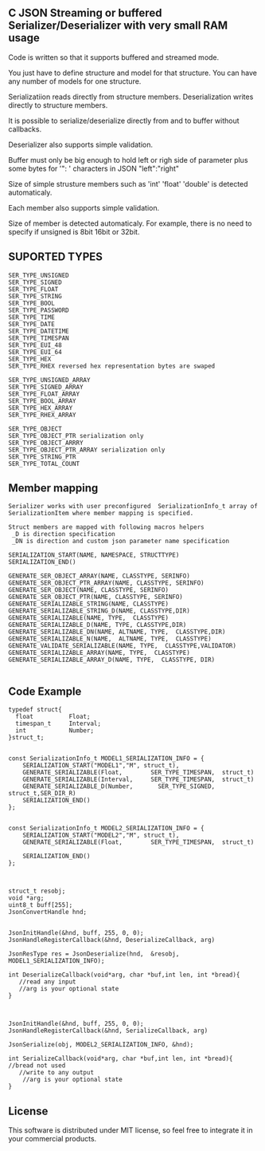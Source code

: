 ## C JSON Streaming or buffered Serializer/Deserializer with very small RAM usage
 
 Code is written so that it supports buffered and streamed mode.
 
 You just have to define structure and model for that structure. 
 You can have any number of models for one structure.
 
 Serializatiion reads directly from structure members.
 Deserialization writes directly to structure members.
 
 It is possible to serialize/deserialize directly from and to buffer without callbacks.
 
 Deserializer also supports simple validation.
 
 Buffer must only be big enough to hold left or righ side of parameter plus some bytes for '": ' characters in JSON "left":"right"
 
 Size of simple strusture members such as 'int' 'float' 'double' is detected automaticaly. 
 
 Each member also supports simple validation.
 
Size of member is detected automaticaly. For example, there is no need to specify if unsigned is 8bit 16bit or 32bit.
 
## SUPORTED TYPES
```
SER_TYPE_UNSIGNED 
SER_TYPE_SIGNED   
SER_TYPE_FLOAT
SER_TYPE_STRING
SER_TYPE_BOOL
SER_TYPE_PASSWORD
SER_TYPE_TIME
SER_TYPE_DATE
SER_TYPE_DATETIME
SER_TYPE_TIMESPAN
SER_TYPE_EUI_48
SER_TYPE_EUI_64
SER_TYPE_HEX
SER_TYPE_RHEX reversed hex representation bytes are swaped

SER_TYPE_UNSIGNED_ARRAY
SER_TYPE_SIGNED_ARRAY 
SER_TYPE_FLOAT_ARRAY 
SER_TYPE_BOOL_ARRAY
SER_TYPE_HEX_ARRAY
SER_TYPE_RHEX_ARRAY

SER_TYPE_OBJECT 
SER_TYPE_OBJECT_PTR serialization only
SER_TYPE_OBJECT_ARRRY
SER_TYPE_OBJECT_PTR_ARRAY serialization only
SER_TYPE_STRING_PTR
SER_TYPE_TOTAL_COUNT
```
  

## Member mapping
```
Serializer works with user preconfigured  SerializationInfo_t array of SerializationItem where member mapping is specified.

Struct members are mapped with following macros helpers
 _D is direction specification
 _DN is direction and custom json parameter name specification 

SERIALIZATION_START(NAME, NAMESPACE, STRUCTTYPE)
SERIALIZATION_END() 

GENERATE_SER_OBJECT_ARRAY(NAME, CLASSTYPE, SERINFO)
GENERATE_SER_OBJECT_PTR_ARRAY(NAME, CLASSTYPE, SERINFO)
GENERATE_SER_OBJECT(NAME, CLASSTYPE, SERINFO)
GENERATE_SER_OBJECT_PTR(NAME, CLASSTYPE, SERINFO)
GENERATE_SERIALIZABLE_STRING(NAME, CLASSTYPE)
GENERATE_SERIALIZABLE_STRING_D(NAME, CLASSTYPE,DIR)
GENERATE_SERIALIZABLE(NAME, TYPE,  CLASSTYPE)
GENERATE_SERIALIZABLE_D(NAME, TYPE, CLASSTYPE,DIR)
GENERATE_SERIALIZABLE_DN(NAME, ALTNAME, TYPE,  CLASSTYPE,DIR)
GENERATE_SERIALIZABLE_N(NAME,  ALTNAME, TYPE,  CLASSTYPE)
GENERATE_VALIDATE_SERIALIZABLE(NAME, TYPE,  CLASSTYPE,VALIDATOR)
GENERATE_SERIALIZABLE_ARRAY(NAME, TYPE,  CLASSTYPE)
GENERATE_SERIALIZABLE_ARRAY_D(NAME, TYPE,  CLASSTYPE, DIR)


```
## Code Example

```
typedef struct{
  float          Float; 
  timespan_t     Interval;
  int            Number;
}struct_t;


const SerializationInfo_t MODEL1_SERIALIZATION_INFO = {
    SERIALIZATION_START("MODEL1","M", struct_t),
    GENERATE_SERIALIZABLE(Float,        SER_TYPE_TIMESPAN,  struct_t)  
    GENERATE_SERIALIZABLE(Interval,     SER_TYPE_TIMESPAN,  struct_t)  
    GENERATE_SERIALIZABLE_D(Number,       SER_TYPE_SIGNED,    struct_t,SER_DIR_R)  
    SERIALIZATION_END()
};


const SerializationInfo_t MODEL2_SERIALIZATION_INFO = {
    SERIALIZATION_START("MODEL2","M", struct_t),
    GENERATE_SERIALIZABLE(Float,        SER_TYPE_TIMESPAN,  struct_t)  

    SERIALIZATION_END()
};



struct_t resobj;
void *arg;
uint8_t buff[255]; 
JsonConvertHandle hnd;


JsonInitHandle(&hnd, buff, 255, 0, 0);
JsonHandleRegisterCallback(&hnd, DeserializeCallback, arg)

JsonResType res = JsonDeserialize(hnd,  &resobj, MODEL1_SERIALIZATION_INFO);

int DeserializeCallback(void*arg, char *buf,int len, int *bread){
   //read any input
   //arg is your optional state
}



JsonInitHandle(&hnd, buff, 255, 0, 0);
JsonHandleRegisterCallback(&hnd, SerializeCallback, arg)

JsonSerialize(obj, MODEL2_SERIALIZATION_INFO, &hnd);

int SerializeCallback(void*arg, char *buf,int len, int *bread){ //bread not used
   //write to any output
    //arg is your optional state
}
```

## License

This software is distributed under MIT license, so feel free to integrate it in your commercial products.
